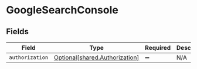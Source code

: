 # GoogleSearchConsole


## Fields

| Field                                                                  | Type                                                                   | Required                                                               | Description                                                            |
| ---------------------------------------------------------------------- | ---------------------------------------------------------------------- | ---------------------------------------------------------------------- | ---------------------------------------------------------------------- |
| `authorization`                                                        | [Optional[shared.Authorization]](../../models/shared/authorization.md) | :heavy_minus_sign:                                                     | N/A                                                                    |